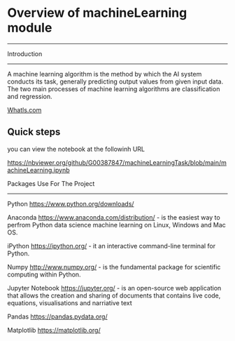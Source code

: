 # Overview of machineLearning module

********

Introduction

******

 A machine learning algorithm is the method by which the AI system conducts its task, generally predicting output values from given input data. The two main processes of machine learning algorithms are classification and regression.

 [Whatls.com](https://whatis.techtarget.com/definition/machine-learning-algorithm)

 ## Quick steps

 you can view the notebook at the followinh URL

 https://nbviewer.org/github/G00387847/machineLearningTask/blob/main/machineLearning.ipynb


Packages Use For The Project

******

Python https://www.python.org/downloads/

Anaconda https://www.anaconda.com/distribution/ - is the easiest way to perfrom Python data science machine learning on Linux, Windows and Mac OS.

iPython https://ipython.org/ - it an interactive command-line terminal for Python.

Numpy http://www.numpy.org/ - is the fundamental package for scientific computing within Python.

Jupyter Notebook https://jupyter.org/ - is an open-source web application that allows the creation and sharing of documents that contains live code, equations, visualisations and narriative text

Pandas https://pandas.pydata.org/

Matplotlib https://matplotlib.org/
